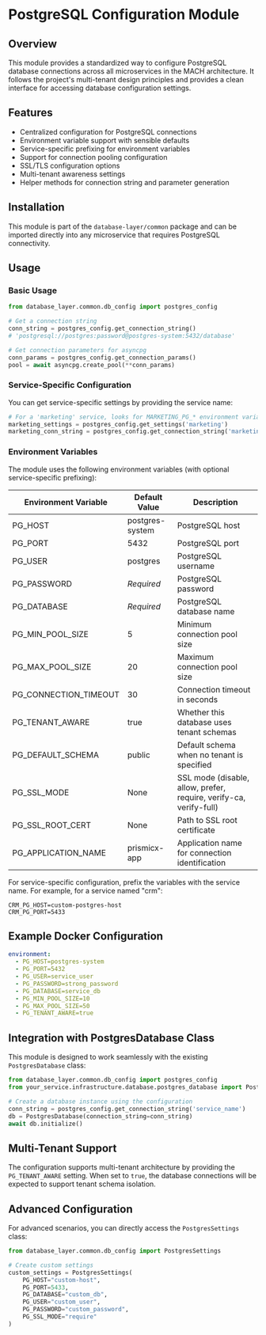 # PostgreSQL Configuration Module

## Overview

This module provides a standardized way to configure PostgreSQL database connections across all microservices in the MACH architecture. It follows the project's multi-tenant design principles and provides a clean interface for accessing database configuration settings.

## Features

- Centralized configuration for PostgreSQL connections
- Environment variable support with sensible defaults
- Service-specific prefixing for environment variables
- Support for connection pooling configuration
- SSL/TLS configuration options
- Multi-tenant awareness settings
- Helper methods for connection string and parameter generation

## Installation

This module is part of the `database-layer/common` package and can be imported directly into any microservice that requires PostgreSQL connectivity.

## Usage

### Basic Usage

```python
from database_layer.common.db_config import postgres_config

# Get a connection string
conn_string = postgres_config.get_connection_string()
# 'postgresql://postgres:password@postgres-system:5432/database'

# Get connection parameters for asyncpg
conn_params = postgres_config.get_connection_params()
pool = await asyncpg.create_pool(**conn_params)
```

### Service-Specific Configuration

You can get service-specific settings by providing the service name:

```python
# For a 'marketing' service, looks for MARKETING_PG_* environment variables
marketing_settings = postgres_config.get_settings('marketing')
marketing_conn_string = postgres_config.get_connection_string('marketing')
```

### Environment Variables

The module uses the following environment variables (with optional service-specific prefixing):

| Environment Variable | Default Value | Description |
|----------------------|---------------|-------------|
| PG_HOST | postgres-system | PostgreSQL host |
| PG_PORT | 5432 | PostgreSQL port |
| PG_USER | postgres | PostgreSQL username |
| PG_PASSWORD | *Required* | PostgreSQL password |
| PG_DATABASE | *Required* | PostgreSQL database name |
| PG_MIN_POOL_SIZE | 5 | Minimum connection pool size |
| PG_MAX_POOL_SIZE | 20 | Maximum connection pool size |
| PG_CONNECTION_TIMEOUT | 30 | Connection timeout in seconds |
| PG_TENANT_AWARE | true | Whether this database uses tenant schemas |
| PG_DEFAULT_SCHEMA | public | Default schema when no tenant is specified |
| PG_SSL_MODE | None | SSL mode (disable, allow, prefer, require, verify-ca, verify-full) |
| PG_SSL_ROOT_CERT | None | Path to SSL root certificate |
| PG_APPLICATION_NAME | prismicx-app | Application name for connection identification |

For service-specific configuration, prefix the variables with the service name. For example, for a service named "crm":

```
CRM_PG_HOST=custom-postgres-host
CRM_PG_PORT=5433
```

## Example Docker Configuration

```yaml
environment:
  - PG_HOST=postgres-system
  - PG_PORT=5432
  - PG_USER=service_user
  - PG_PASSWORD=strong_password
  - PG_DATABASE=service_db
  - PG_MIN_POOL_SIZE=10
  - PG_MAX_POOL_SIZE=50
  - PG_TENANT_AWARE=true
```

## Integration with PostgresDatabase Class

This module is designed to work seamlessly with the existing `PostgresDatabase` class:

```python
from database_layer.common.db_config import postgres_config
from your_service.infrastructure.database.postgres_database import PostgresDatabase

# Create a database instance using the configuration
conn_string = postgres_config.get_connection_string('service_name')
db = PostgresDatabase(connection_string=conn_string)
await db.initialize()
```

## Multi-Tenant Support

The configuration supports multi-tenant architecture by providing the `PG_TENANT_AWARE` setting. When set to `true`, the database connections will be expected to support tenant schema isolation.

## Advanced Configuration

For advanced scenarios, you can directly access the `PostgresSettings` class:

```python
from database_layer.common.db_config import PostgresSettings

# Create custom settings
custom_settings = PostgresSettings(
    PG_HOST="custom-host",
    PG_PORT=5433,
    PG_DATABASE="custom_db",
    PG_USER="custom_user",
    PG_PASSWORD="custom_password",
    PG_SSL_MODE="require"
)
``` 